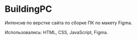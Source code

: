 # BuildingPC

Интенсив по верстке сайта по сборке ПК по макету Figma.

Использовались: HTML, CSS, JavaScript, Figma.
